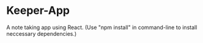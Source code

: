 # Keeper-App
A note taking app using React.
(Use "npm install" in command-line to install neccessary dependencies.)
